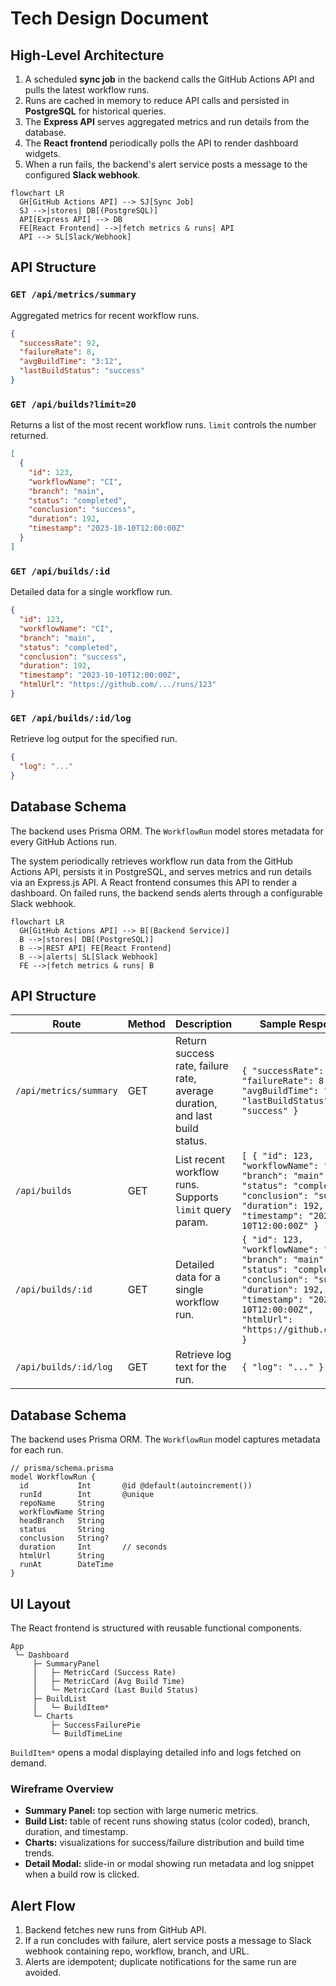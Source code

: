 # Tech Design Document

## High-Level Architecture

1. A scheduled **sync job** in the backend calls the GitHub Actions API and pulls the latest workflow runs.
2. Runs are cached in memory to reduce API calls and persisted in **PostgreSQL** for historical queries.
3. The **Express API** serves aggregated metrics and run details from the database.
4. The **React frontend** periodically polls the API to render dashboard widgets.
5. When a run fails, the backend's alert service posts a message to the configured **Slack webhook**.

```mermaid
flowchart LR
  GH[GitHub Actions API] --> SJ[Sync Job]
  SJ -->|stores| DB[(PostgreSQL)]
  API[Express API] --> DB
  FE[React Frontend] -->|fetch metrics & runs| API
  API --> SL[Slack/Webhook]
```

## API Structure
### `GET /api/metrics/summary`
Aggregated metrics for recent workflow runs.

```json
{
  "successRate": 92,
  "failureRate": 8,
  "avgBuildTime": "3:12",
  "lastBuildStatus": "success"
}
```

### `GET /api/builds?limit=20`
Returns a list of the most recent workflow runs. `limit` controls the number returned.

```json
[
  {
    "id": 123,
    "workflowName": "CI",
    "branch": "main",
    "status": "completed",
    "conclusion": "success",
    "duration": 192,
    "timestamp": "2023-10-10T12:00:00Z"
  }
]
```

### `GET /api/builds/:id`
Detailed data for a single workflow run.

```json
{
  "id": 123,
  "workflowName": "CI",
  "branch": "main",
  "status": "completed",
  "conclusion": "success",
  "duration": 192,
  "timestamp": "2023-10-10T12:00:00Z",
  "htmlUrl": "https://github.com/.../runs/123"
}
```

### `GET /api/builds/:id/log`
Retrieve log output for the specified run.

```json
{
  "log": "..."
}
```

## Database Schema
The backend uses Prisma ORM. The `WorkflowRun` model stores metadata for every GitHub Actions run.

The system periodically retrieves workflow run data from the GitHub Actions API, persists it in PostgreSQL, and serves metrics and run details via an Express.js API. A React frontend consumes this API to render a dashboard. On failed runs, the backend sends alerts through a configurable Slack webhook.

```mermaid
flowchart LR
  GH[GitHub Actions API] --> B[(Backend Service)]
  B -->|stores| DB[(PostgreSQL)]
  B -->|REST API| FE[React Frontend]
  B -->|alerts| SL[Slack Webhook]
  FE -->|fetch metrics & runs| B
```

## API Structure
| Route | Method | Description | Sample Response |
|-------|--------|-------------|-----------------|
| `/api/metrics/summary` | GET | Return success rate, failure rate, average duration, and last build status. | `{ "successRate": 92, "failureRate": 8, "avgBuildTime": "3:12", "lastBuildStatus": "success" }` |
| `/api/builds` | GET | List recent workflow runs. Supports `limit` query param. | `[ { "id": 123, "workflowName": "CI", "branch": "main", "status": "completed", "conclusion": "success", "duration": 192, "timestamp": "2023-10-10T12:00:00Z" } ]` |
| `/api/builds/:id` | GET | Detailed data for a single workflow run. | `{ "id": 123, "workflowName": "CI", "branch": "main", "status": "completed", "conclusion": "success", "duration": 192, "timestamp": "2023-10-10T12:00:00Z", "htmlUrl": "https://github.com/..." }` |
| `/api/builds/:id/log` | GET | Retrieve log text for the run. | `{ "log": "..." }` |

## Database Schema
The backend uses Prisma ORM. The `WorkflowRun` model captures metadata for each run.

```prisma
// prisma/schema.prisma
model WorkflowRun {
  id           Int       @id @default(autoincrement())
  runId        Int       @unique
  repoName     String
  workflowName String
  headBranch   String
  status       String
  conclusion   String?
  duration     Int       // seconds
  htmlUrl      String
  runAt        DateTime
}
```

## UI Layout
The React frontend is structured with reusable functional components.

```
App
 └─ Dashboard
     ├─ SummaryPanel
     │   ├─ MetricCard (Success Rate)
     │   ├─ MetricCard (Avg Build Time)
     │   └─ MetricCard (Last Build Status)
     ├─ BuildList
     │   └─ BuildItem*
     └─ Charts
         ├─ SuccessFailurePie
         └─ BuildTimeLine
```
`BuildItem*` opens a modal displaying detailed info and logs fetched on demand.

### Wireframe Overview
- **Summary Panel:** top section with large numeric metrics.
- **Build List:** table of recent runs showing status (color coded), branch, duration, and timestamp.
- **Charts:** visualizations for success/failure distribution and build time trends.
- **Detail Modal:** slide-in or modal showing run metadata and log snippet when a build row is clicked.

## Alert Flow
1. Backend fetches new runs from GitHub API.
2. If a run concludes with failure, alert service posts a message to Slack webhook containing repo, workflow, branch, and URL.
3. Alerts are idempotent; duplicate notifications for the same run are avoided.
